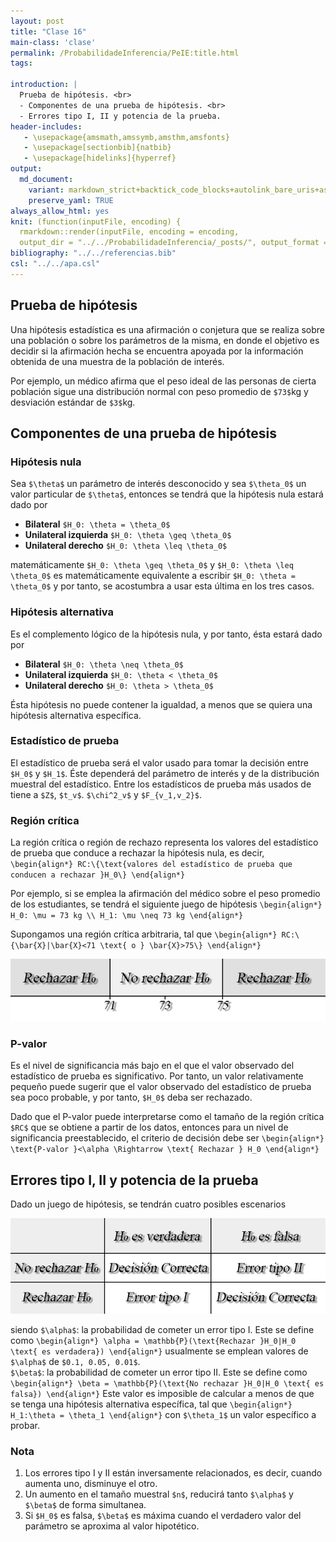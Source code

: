 ```yaml
---
layout: post
title: "Clase 16"
main-class: 'clase'
permalink: /ProbabilidadeInferencia/PeIE:title.html
tags:

introduction: |
  Prueba de hipótesis. <br>
  - Componentes de una prueba de hipótesis. <br>
  - Errores tipo I, II y potencia de la prueba.
header-includes:
   - \usepackage{amsmath,amssymb,amsthm,amsfonts}
   - \usepackage[sectionbib]{natbib}
   - \usepackage[hidelinks]{hyperref}
output:
  md_document:
    variant: markdown_strict+backtick_code_blocks+autolink_bare_uris+ascii_identifiers+tex_math_single_backslash
    preserve_yaml: TRUE
always_allow_html: yes   
knit: (function(inputFile, encoding) {
  rmarkdown::render(inputFile, encoding = encoding,
  output_dir = "../../ProbabilidadeInferencia/_posts/", output_format = "all")})
bibliography: "../../referencias.bib"
csl: "../../apa.csl"
---
```








Prueba de hipótesis
-------------------

Una hipótesis estadística es una afirmación o conjetura que se realiza
sobre una población o sobre los parámetros de la misma, en donde el
objetivo es decidir si la afirmación hecha se encuentra apoyada por la
información obtenida de una muestra de la población de interés.

Por ejemplo, un médico afirma que el peso ideal de las personas de
cierta población sigue una distribución normal con peso promedio de
`$73$`kg y desviación estándar de `$3$`kg.

Componentes de una prueba de hipótesis
--------------------------------------

### Hipótesis nula

Sea `$\theta$` un parámetro de interés desconocido y sea `$\theta_0$` un
valor particular de `$\theta$`, entonces se tendrá que la hipótesis nula
estará dado por

-   **Bilateral** `$H_0: \theta = \theta_0$`
-   **Unilateral izquierda** `$H_0: \theta \geq \theta_0$`
-   **Unilateral derecho** `$H_0: \theta \leq \theta_0$`

matemáticamente `$H_0: \theta \geq \theta_0$` y
`$H_0: \theta \leq \theta_0$` es matemáticamente equivalente a escribir
`$H_0: \theta = \theta_0$` y por tanto, se acostumbra a usar esta última
en los tres casos.

### Hipótesis alternativa

Es el complemento lógico de la hipótesis nula, y por tanto, ésta estará
dado por

-   **Bilateral** `$H_0: \theta \neq \theta_0$`
-   **Unilateral izquierda** `$H_0: \theta < \theta_0$`
-   **Unilateral derecho** `$H_0: \theta > \theta_0$`

Ésta hipótesis no puede contener la igualdad, a menos que se quiera una
hipótesis alternativa específica.

### Estadístico de prueba

El estadístico de prueba será el valor usado para tomar la decisión
entre `$H_0$` y `$H_1$`. Éste dependerá del parámetro de interés y de la
distribución muestral del estadístico. Entre los estadísticos de prueba
más usados de tiene a `$Z$`, `$t_v$`. `$\chi^2_v$` y `$F_{v_1,v_2}$`.

### Región crítica

La región crítica o región de rechazo representa los valores del
estadístico de prueba que conduce a rechazar la hipótesis nula, es
decir,
`\begin{align*} RC:\{\text{valores del estadístico de prueba que conducen a rechazar }H_0\} \end{align*}`

Por ejemplo, si se emplea la afirmación del médico sobre el peso
promedio de los estudiantes, se tendrá el siguiente juego de hipótesis
`\begin{align*} H_0: \mu = 73 kg \\ H_1: \mu \neq 73 kg \end{align*}`

Supongamos una región crítica arbitraria, tal que
`\begin{align*} RC:\{\bar{X}|\bar{X}<71 \text{ o } \bar{X}>75\} \end{align*}`

![](../../ProbabilidadeInferencia/images/Hipotesis1.jpg)

### P-valor

Es el nivel de significancia más bajo en el que el valor observado del
estadístico de prueba es significativo. Por tanto, un valor
relativamente pequeño puede sugerir que el valor observado del
estadístico de prueba sea poco probable, y por tanto, `$H_0$` deba ser
rechazado.

Dado que el P-valor puede interpretarse como el tamaño de la región
crítica `$RC$` que se obtiene a partir de los datos, entonces para un
nivel de significancia preestablecido, el criterio de decisión debe ser
`\begin{align*} \text{P-valor }<\alpha \Rightarrow \text{ Rechazar } H_0 \end{align*}`

Errores tipo I, II y potencia de la prueba
------------------------------------------

Dado un juego de hipótesis, se tendrán cuatro posibles escenarios

![](../../ProbabilidadeInferencia/images/Hipotesis2.jpg)

siendo `$\alpha$`: la probabilidad de cometer un error tipo I. Este se
define como
`\begin{align*} \alpha = \mathbb{P}(\text{Rechazar }H_0|H_0 \text{ es verdadera}) \end{align*}`
usualmente se emplean valores de `$\alpha$` de `$0.1, 0.05, 0.01$`. <br>
`$\beta$`: la probabilidad de cometer un error tipo II. Este se define
como
`\begin{align*} \beta = \mathbb{P}(\text{No rechazar }H_0|H_0 \text{ es falsa}) \end{align*}`
Este valor es imposible de calcular a menos de que se tenga una
hipótesis alternativa específica, tal que
`\begin{align*} H_1:\theta = \theta_1 \end{align*}` con `$\theta_1$` un
valor específico a probar.

### Nota

1.  Los errores tipo I y II están inversamente relacionados, es decir,
    cuando aumenta uno, disminuye el otro.
2.  Un aumento en el tamaño muestral `$n$`, reducirá tanto `$\alpha$` y
    `$\beta$` de forma simultanea.
3.  Si `$H_0$` es falsa, `$\beta$` es máxima cuando el verdadero valor
    del parámetro se aproxima al valor hipotético.
